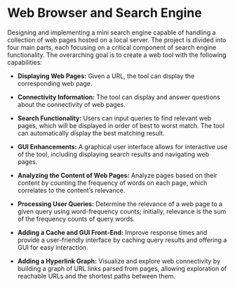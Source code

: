 # Web Browser and Search Engine

Designing and implementing a mini search engine capable of handling a collection of web pages hosted on a local server. The project is divided into four main parts, each focusing on a critical component of search engine functionality. The overarching goal is to create a web tool with the following capabilities:

- **Displaying Web Pages:** Given a URL, the tool can display the corresponding web page.

- **Connectivity Information:** The tool can display and answer questions about the connectivity of web pages.

- **Search Functionality:** Users can input queries to find relevant web pages, which will be displayed in order of best to worst match. The tool can automatically display the best matching result.

- **GUI Enhancements:** A graphical user interface allows for interactive use of the tool, including displaying search results and navigating web pages.

- **Analyzing the Content of Web Pages:** Analyze pages based on their content by counting the frequency of words on each page, which correlates to the content’s relevance.

- **Processing User Queries:** Determine the relevance of a web page to a given query using word-frequency counts; initially, relevance is the sum of the frequency counts of query words.

- **Adding a Cache and GUI Front-End:** Improve response times and provide a user-friendly interface by caching query results and offering a GUI for easy interaction.

- **Adding a Hyperlink Graph:** Visualize and explore web connectivity by building a graph of URL links parsed from pages, allowing exploration of reachable URLs and the shortest paths between them.

